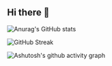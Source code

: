 ## Hi there 👋

![Anurag's GitHub stats](https://github-readme-stats.vercel.app/api?username=sumingyd&theme=dark&locale=cn&card_width=300)

![GitHub Streak](https://streak-stats.demolab.com/?user=sumingyd)

![Ashutosh's github activity graph](https://github-readme-activity-graph.vercel.app/graph?username=sumingyd)




<!--
**sumingyd/sumingyd** is a ✨ _special_ ✨ repository because its `README.md` (this file) appears on your GitHub profile.

Here are some ideas to get you started:

- 🔭 I’m currently working on ...
- 🌱 I’m currently learning ...
- 👯 I’m looking to collaborate on ...
- 🤔 I’m looking for help with ...
- 💬 Ask me about ...
- 📫 How to reach me: ...
- 😄 Pronouns: ...
- ⚡ Fun fact: ...
-->
